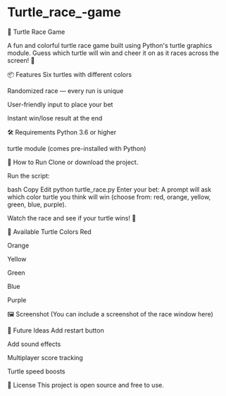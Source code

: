 ﻿# Turtle_race_-game
 🐢 Turtle Race Game

 
A fun and colorful turtle race game built using Python's turtle graphics module. Guess which turtle will win and cheer it on as it races across the screen! 🎉

📦 Features
Six turtles with different colors

Randomized race — every run is unique

User-friendly input to place your bet

Instant win/lose result at the end

🛠️ Requirements
Python 3.6 or higher

turtle module (comes pre-installed with Python)

🚀 How to Run
Clone or download the project.

Run the script:

bash
Copy
Edit
python turtle_race.py
Enter your bet:
A prompt will ask which color turtle you think will win (choose from: red, orange, yellow, green, blue, purple).

Watch the race and see if your turtle wins! 🎯

🎨 Available Turtle Colors
Red

Orange

Yellow

Green

Blue

Purple

🖼️ Screenshot
(You can include a screenshot of the race window here)

📌 Future Ideas
Add restart button

Add sound effects

Multiplayer score tracking

Turtle speed boosts

📄 License
This project is open source and free to use.


